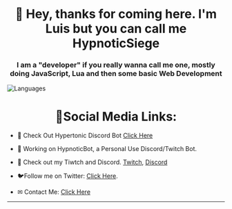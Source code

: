 <h1 align="center">👋 Hey, thanks for coming here. I'm Luis but you can call me HypnoticSiege</h1>
<h3 align="center">I am a "developer" if you really wanna call me one, mostly doing JavaScript, Lua and then some basic Web Development</h3>
<p align="left">
  <img src="https://github-readme-stats.vercel.app/api/top-langs/?username=HypnoticSiege&layout=compact&theme=react" alt="Languages" />
</p>
<h1 align="center">🔗Social Media Links: </h1>

- 🤖 Check Out Hypertonic Discord Bot [Click Here](https://hypertonicdiscordbot.weebly.com/)

- 🤖 Working on HypnoticBot, a Personal Use Discord/Twitch Bot.

- 🔨 Check out my Tiwtch and Discord. [Twitch](https://www.twitch.tv/hypnoticsiege), [Discord](https://discord.gg/tTupCGN)

- 🐦Follow me on Twitter: [Click Here](https://twitter.com/hypnoticsiege).

- ✉ Contact Me: [Click Here](https://twitter.com/hypnoticsiege)
<hr>
